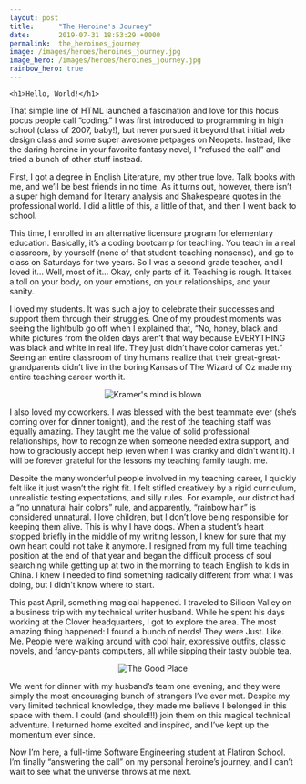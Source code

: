 ```yaml
---
layout: post
title:      "The Heroine's Journey"
date:       2019-07-31 18:53:29 +0000
permalink:  the_heroines_journey
image: /images/heroes/heroines_journey.jpg
image_hero: /images/heroes/heroines_journey.jpg
rainbow_hero: true
---
```




`<h1>Hello, World!</h1>`

That simple line of HTML launched a fascination and love for this hocus pocus people call “coding.” I was first introduced to programming in high school (class of 2007, baby!), but never pursued it beyond that initial web design class and some super awesome petpages on Neopets. Instead, like the daring heroine in your favorite fantasy novel, I “refused the call” and tried a bunch of other stuff instead.

First, I got a degree in English Literature, my other true love. Talk books with me, and we’ll be best friends in no time. As it turns out, however, there isn’t a super high demand for literary analysis and Shakespeare quotes in the professional world. I did a little of this, a little of that, and then I went back to school.

This time, I enrolled in an alternative licensure program for elementary education. Basically, it’s a coding bootcamp for teaching. You teach in a real classroom, by yourself (none of that student-teaching nonsense), and go to class on Saturdays for two years. So I was a second grade teacher, and I loved it... Well, most of it... Okay, only parts of it. Teaching is rough. It takes a toll on your body, on your emotions, on your relationships, and your sanity. 

I loved my students. It was such a joy to celebrate their successes and support them through their struggles. One of my proudest moments was seeing the lightbulb go off when I explained that, “No, honey, black and white pictures from the olden days aren’t that way because EVERYTHING was black and white in real life. They just didn’t have color cameras yet.” Seeing an entire classroom of tiny humans realize that their great-great-grandparents didn’t live in the boring Kansas of The Wizard of Oz made my entire teaching career worth it. 

<center><img alt="Kramer's mind is blown" src="https://media.giphy.com/media/OK27wINdQS5YQ/source.gif"></center>

I also loved my coworkers. I was blessed with the best teammate ever (she’s coming over for dinner tonight), and the rest of the teaching staff was equally amazing. They taught me the value of solid professional relationships, how to recognize when someone needed extra support, and how to graciously accept help (even when I was cranky and didn’t want it). I will be forever grateful for the lessons my teaching family taught me. 

Despite the many wonderful people involved in my teaching career, I quickly felt like it just wasn’t the right fit. I felt stifled creatively by a rigid curriculum, unrealistic testing expectations, and silly rules. For example, our district had a “no unnatural hair colors” rule, and apparently, “rainbow hair” is considered unnatural. I love children, but I don’t love being responsible for keeping them alive. This is why I have dogs. When a student’s heart stopped briefly in the middle of my writing lesson, I knew for sure that my own heart could not take it anymore. I resigned from my full time teaching position at the end of that year and began the difficult process of soul searching while getting up at two in the morning to teach English to kids in China. I knew I needed to find something radically different from what I was doing, but I didn’t know where to start.

This past April, something magical happened. I traveled to Silicon Valley on a business trip with my technical writer husband. While he spent his days working at the Clover headquarters, I got to explore the area. The most amazing thing happened: I found a bunch of nerds! They were Just. Like. Me. People were walking around with cool hair, expressive outfits, classic novels, and fancy-pants computers, all while sipping their tasty bubble tea.

<center><img alt="The Good Place" src="https://media3.giphy.com/media/iJ2cRDeQkcPXZiHh53/giphy.gif?cid=ecf05e47225a06fc6de2503b35d8ec91bda7cc0b97ee8a62&rid=giphy.gif"></center>

We went for dinner with my husband’s team one evening, and they were simply the most encouraging bunch of strangers I’ve ever met. Despite my very limited technical knowledge, they made me believe I belonged in this space with them. I could (and should!!!) join them on this magical technical adventure. I returned home excited and inspired, and I’ve kept up the momentum ever since. 

Now I’m here, a full-time Software Engineering student at Flatiron School. I’m finally “answering the call” on my personal heroine’s journey, and I can’t wait to see what the universe throws at me next. 

